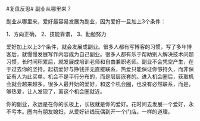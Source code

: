 #复盘反思# 副业从哪里来？

副业从哪里来，爱好最容易发展为副业，因为爱好一旦加上3个条件：

1、方向正确，
2、技能靠谱，
3、勤勉努力

爱好加上以上3个条件，就会发展成副业。很多人都有写博客的习惯，写了多年博客后，就慢慢发展写作内容成为自己副业。很多人都有乐于帮助别人解决技术问题习惯，长时间积累后，就发展成培训老师和自由兼职老师。副业不会凭空产生，在于过去你的坚持。起初爱好与挣钱并无直接联系，热爱只能保证你够持久，而非保证有人为此买单。机会不是平行分布的，而是层层嵌套的。进入机会圈后，获取机会就会越来越多。很多人最开始的爱好，和这个机会圈，也没有必然联系，而是，够热爱，让人发现了，离这个机会圈就近。

你的副业，永远是在你的长板上，长板就是你的爱好。花时间去发展一个爱好，永不亏本。圈内有朋友媳妇，从爱好针线玩偶到开一个门店。一样的道理。